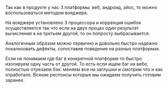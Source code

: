 Так как в продукте у нас 3 платформы: веб, андроид, айос, то можно воспользоваться методом вояджера. 

На вояджере установлено 3 процессора и коррекция ошибок осуществляется так что если на двух процах один результат вычисления а на третьем другой, то он попросту выбрасывается.

Аналогичным образом можно первично и довольно быстро надежно локализовать дефекты, сопоставив поведение на разных платформах.

Если не понимаем где баг в конкретной платформе то быстро изолируем одну часть от другой. То есть если ищем баг на вебе, полностью отрезаем бэк: меняем все на заглушки и смотрим что и как отработало. Всякие респонсы которые мы ожидаем получить готовим заранее.





